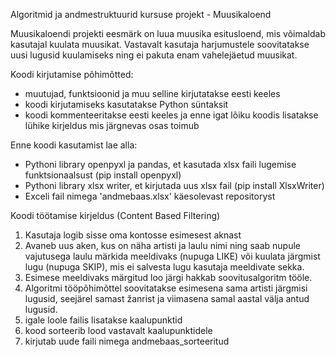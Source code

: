 Algoritmid ja andmestruktuurid  kursuse projekt - Muusikaloend

Muusikaloendi projekti eesmärk on luua muusika esitusloend, mis võimaldab kasutajal kuulata muusikat. Vastavalt kasutaja harjumustele soovitatakse uusi lugusid kuulamiseks ning ei pakuta enam vahelejäetud muusikat.

Koodi kirjutamise põhimõtted:
- muutujad, funktsioonid ja muu selline kirjutatakse eesti keeles
- koodi kirjutamiseks kasutatakse Python süntaksit
- koodi kommenteeritakse eesti keeles ja enne igat lõiku koodis lisatakse lühike kirjeldus mis järgnevas osas toimub
  
Enne koodi kasutamist lae alla:
- Pythoni library openpyxl ja pandas, et kasutada xlsx faili lugemise funktsionaalsust (pip install openpyxl)
- Pythoni library xlsx writer, et kirjutada uus xlsx fail (pip install XlsxWriter)
- Exceli fail nimega 'andmebaas.xlsx' käesolevast repositoryst

Koodi töötamise kirjeldus (Content Based Filtering)
1. Kasutaja logib sisse oma kontosse esimesest aknast
2. Avaneb uus aken, kus on näha artisti ja laulu nimi ning saab nupule vajutusega laulu märkida meeldivaks (nupuga LIKE) või kuulata järgmist lugu (nupuga SKIP), mis ei salvesta lugu kasutaja meeldivate sekka.
3. Esimese meeldivaks märgitud loo järgi hakkab soovitusalgoritm tööle.
4. Algoritmi tööpõhimõttel soovitatakse esimesena sama artisti järgmisi lugusid, seejärel samast žanrist ja viimasena samal aastal välja antud lugusid. 
5. igale loole failis lisatakse kaalupunktid
6. kood sorteerib lood vastavalt kaalupunktidele
7. kirjutab uude faili nimega andmebaas_sorteeritud
